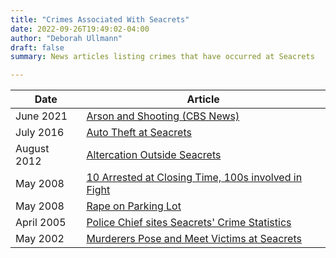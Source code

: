```yaml
---
title: "Crimes Associated With Seacrets"
date: 2022-09-26T19:49:02-04:00
author: "Deborah Ullmann"
draft: false
summary: News articles listing crimes that have occurred at Seacrets

---
```


| Date | Article |
| ---- | ------- |
| June 2021 | [Arson and Shooting (CBS News)](https://www.cbsnews.com/baltimore/news/2-maryland-men-charged-with-setting-car-on-fire-shooting-into-house-of-women-they-met-at-seacrets-ocean-city/) |
| July 2016 | [Auto Theft at Seacrets](https://thedailyrecord.com/2016/07/19/maryland-snapchat-car-theft-arrest/) |
| August 2012 | [Altercation Outside Seacrets](https://www.oceancitytoday.com/news/jury-finds-against-city-in-police-misconduct-suit/article_efce63ae-eff1-548e-8c6c-49d528852f40.html) |
| May 2008 | [10 Arrested at Closing Time, 100s involved in Fight](https://oceancitymd.gov/Police/press/2008%20Press%20Releases/Police%20Arrest%2010%20During%20Bar%20Closing%20Fight.pdf) |
| May 2008 | [Rape on Parking Lot](https://casetext.com/case/jane-doe-v-oc-seacrets) |
| April 2005 | [Police Chief sites Seacrets' Crime Statistics](https://cnsmaryland.org/2005/04/28/ocean-city-police-town-businesses-cooperate-for-crowd-control/) |
| May 2002 | [Murderers Pose and Meet Victims at Seacrets](https://www.oceancitytoday.com/news/ocean-city-marks-20-years-since-infamous-sifrit-slayings/article_7a192cce-dcf6-11ec-8a9b-d70b8b8c609a.html)

